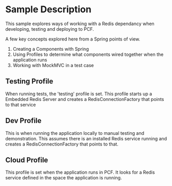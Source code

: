 # Sample Description

This sample explores ways of working with a Redis dependancy when developing, testing and deploying to PCF.

A few key concepts explored here from a Spring points of view.

1. Creating a Components with Spring
2. Using Profiles to determine what components wired together when the application runs
3. Working with MockMVC in a test case

## Testing Profile

When running tests, the 'testing' profile is set. This profile starts up a Embedded Redis Server and creates a RedisConnectionFactory that points to that service

## Dev Profile

This is when running the application locally to manual testing and demonstration. This assumes there is an installed Redis service running and creates a RedisConnectionFactory that points to that.

## Cloud Profile

This profile is set when the application runs in PCF. It looks for a Redis service defined in the space the application is running.

